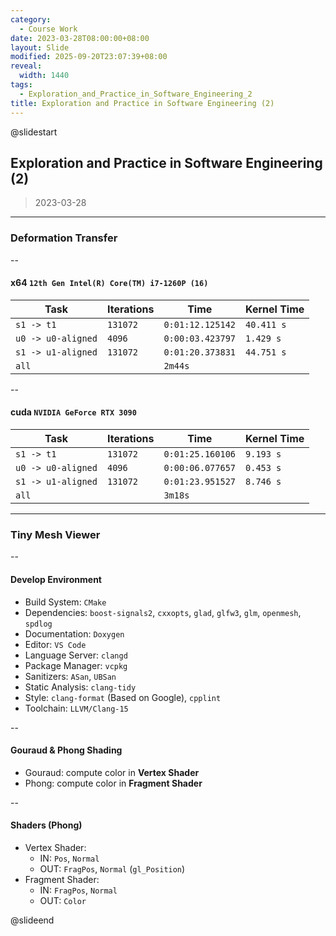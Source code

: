 ```yaml
---
category:
  - Course Work
date: 2023-03-28T08:00:00+08:00
layout: Slide
modified: 2025-09-20T23:07:39+08:00
reveal:
  width: 1440
tags:
  - Exploration_and_Practice_in_Software_Engineering_2
title: Exploration and Practice in Software Engineering (2)
---
```


@slidestart

## Exploration and Practice in Software Engineering (2)

> 2023-03-28

---

### Deformation Transfer

--

#### x64 `12th Gen Intel(R) Core(TM) i7-1260P (16)`

| Task               | Iterations | Time             | Kernel Time |
| ------------------ | ---------- | ---------------- | ----------- |
| `s1 -> t1`         | `131072`   | `0:01:12.125142` | `40.411 s`  |
| `u0 -> u0-aligned` | `4096`     | `0:00:03.423797` | `1.429 s`   |
| `s1 -> u1-aligned` | `131072`   | `0:01:20.373831` | `44.751 s`  |
| `all`              |            | `2m44s`          |             |

--

#### cuda `NVIDIA GeForce RTX 3090`

| Task               | Iterations | Time             | Kernel Time |
| ------------------ | ---------- | ---------------- | ----------- |
| `s1 -> t1`         | `131072`   | `0:01:25.160106` | `9.193 s`   |
| `u0 -> u0-aligned` | `4096`     | `0:00:06.077657` | `0.453 s`   |
| `s1 -> u1-aligned` | `131072`   | `0:01:23.951527` | `8.746 s`   |
| `all`              |            | `3m18s`          |             |

---

### Tiny Mesh Viewer

--

#### Develop Environment

- Build System: `CMake`
- Dependencies: `boost-signals2`, `cxxopts`, `glad`, `glfw3`, `glm`, `openmesh`, `spdlog`
- Documentation: `Doxygen`
- Editor: `VS Code`
- Language Server: `clangd`
- Package Manager: `vcpkg`
- Sanitizers: `ASan`, `UBSan`
- Static Analysis: `clang-tidy`
- Style: `clang-format` (Based on Google), `cpplint`
- Toolchain: `LLVM/Clang-15`

--

#### Gouraud & Phong Shading

- Gouraud: compute color in **Vertex Shader**
- Phong: compute color in **Fragment Shader**

--

#### Shaders (Phong)

- Vertex Shader:
  - IN: `Pos`, `Normal`
  - OUT: `FragPos`, `Normal` (`gl_Position`)
- Fragment Shader:
  - IN: `FragPos`, `Normal`
  - OUT: `Color`

@slideend
